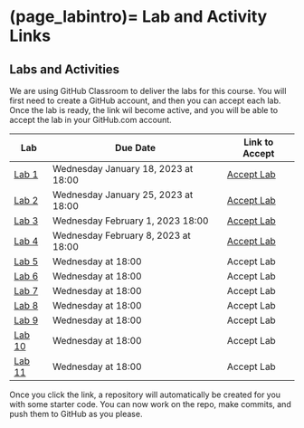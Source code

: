 (page_labintro)=
Lab and Activity Links
=======================

<head>
    <base target="_blank">
</head>

## Labs and Activities

We are using GitHub Classroom to deliver the labs for this course.
You will first need to create a GitHub account, and then you can accept each lab.
Once the lab is ready, the link wil become active, and you will be able to accept the lab in your GitHub.com account.

| Lab                     | Due Date                            | Link to Accept                                        |
|-------------------------|-------------------------------------|-------------------------------------------------------|
| [Lab 1](week01/lab/README.md)  | Wednesday January 18, 2023 at 18:00 | [Accept Lab](https://classroom.github.com/a/khHjuWzl) |
| [Lab 2](week02/lab/README.md)  | Wednesday January 25, 2023 at 18:00 | [Accept Lab](https://classroom.github.com/a/rK6ZngiD) |
| [Lab 3](week03/lab/README.md)  | Wednesday February 1, 2023 18:00    | [Accept Lab](https://classroom.github.com/a/OnTswVbE) |
| [Lab 4](week04/lab/README.md)  | Wednesday February 8, 2023 at 18:00 | [Accept Lab](https://classroom.github.com/a/wPhh9HUJ) |
| [Lab 5](week05/lab/README.md)  | Wednesday at 18:00                  | Accept Lab[](https://classroom.github.com/a/qx7YHIz-) |
| [Lab 6](week06/lab/README.md)  | Wednesday at 18:00                  | Accept Lab[](https://classroom.github.com/a/yKRJl5gn) |
| [Lab 7](week08/lab/README.md)  | Wednesday at 18:00                  | Accept Lab[](https://classroom.github.com/a/g4W74Dab) |
| [Lab 8](week09/lab/README.md)  | Wednesday at 18:00                  | Accept Lab[](https://classroom.github.com/a/x4t84mM5) |
| [Lab 9](week10/lab/README.md)  | Wednesday at 18:00                  | Accept Lab[](https://classroom.github.com/a/SLZe1It0) |
| [Lab 10](week11/lab/README.md) | Wednesday at 18:00                  | Accept Lab[](https://classroom.github.com/a/f3zQvi94) |
| [Lab 11](week13/lab/README.md) | Wednesday at 18:00                  | Accept Lab[](https://classroom.github.com/a/0GdgdTl7) |

Once you click the link, a repository will automatically be created for you with some starter code.
You can now work on the repo, make commits, and push them to GitHub as you please. 